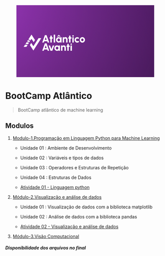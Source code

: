 <div align='center'>
    <img src="Images/Atlantico.png">
</div>

# BootCamp Atlântico

> BootCamp atlântico de machine learning 

## Modulos

1. [Modulo-1.Programação em Linguagem Python para Machine Learning](/Modulo-1.Programação%20em%20Linguagem%20Python%20para%20Machine%20Learning/)
   
   * Unidade 01 : Ambiente de Desenvolvimento
   
   * Unidade 02 : Variáveis e tipos de dados
   
   * Unidade 03 : Operadores e Estruturas de Repetição
   
   * Unidade 04 : Estruturas de Dados

   * [Atividade 01 - Linguagem python](/Modulo-1.Programação%20em%20Linguagem%20Python%20para%20Machine%20Learning/Atividade/Atividade.ipynb)
2. [Módulo-2.Visualização e análise de dados](/Modulo-2.Visualização%20e%20análise%20de%20dados/)
   
   * Unidade 01 : Visualização de dados com a biblioteca matplotlib

   * Unidade 02 : Análise de dados com a biblioteca pandas

   * [Atividade 02 - Visualização e análise de dados](/Modulo-2.Visualização%20e%20análise%20de%20dados/Atividade/Atividade.ipynb)

3. [Módulo-3.Visão Computacional](/Modulo-3.Visão%20Computacional/)

#### _Disponibilidade dos arquivos no final_
